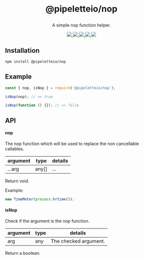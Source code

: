 <h1 align="center">
  <p>@pipeletteio/nop</p>
</h1>

<p align="center">A simple nop function helper.</p>

<p align="center">
  <a alt="Build Status" href="https://github.com/pipeletteio/nop/actions?query=workflow">
    <img src="https://github.com/pipeletteio/nop/workflows/Build/badge.svg"/>
  </a>
  <a alt="Npm version" href="https://www.npmjs.com/package/@pipeletteio/nop?activeTab=versions">
    <img src="https://img.shields.io/npm/v/@pipeletteio/nop.svg?longCache=true&logo=npm">
  </a>
  <a alt="CodeClimate coverage" href="https://codeclimate.com/github/pipeletteio/nop/test_coverage">
    <img src="https://api.codeclimate.com/v1/badges/0dd2d5bb4e76e524531e/test_coverage"/>
  </a>
  <a alt="CodeClimate maintainability" href="https://codeclimate.com/github/pipeletteio/nop/maintainability">
    <img src="https://api.codeclimate.com/v1/badges/0dd2d5bb4e76e524531e/maintainability"/>
  </a>
  <a alt="Node requierement version" href="https://github.com/pipeletteio/nop/blob/master/package.json">
    <img src="https://img.shields.io/node/v/@pipeletteio/nop.svg?longCache=true"/>
  </a>
</p>

## Installation
```bash
npm install @pipeletteio/nop
```

## Example

```javascript
const { nop, isNop } = require('@pipeletteio/nop');

isNop(nop); // => true

isNop(function () {}); // => false
```

## API


#### nop

The nop function which will be used to replace the non cancellable callables.

|   argument   |    type   | details |
|--------------|-----------|---------|
|    ...arg    |   any[]   | ...     |

Return void.

Example:
```javascript
new TimeMeter(process.hrtime());
```

#### isNop

Check if the argument is the nop function.

|   argument   |    type   |         details          |
|--------------|-----------|--------------------------|
|      arg     |    any    | The checked argument.    |

Return a boolean.
